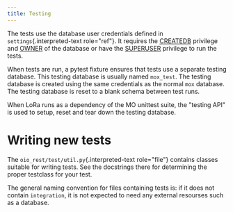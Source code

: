 ```yaml
---
title: Testing
---
```


The tests use the database user credentials defined in
`settings`{.interpreted-text role="ref"}. It requires the
[CREATEDB](https://www.postgresql.org/docs/11.7/role-attributes.html)
privilege and
[OWNER](https://www.postgresql.org/docs/11.7/sql-alterdatabase.html) of
the database or have the
[SUPERUSER](https://www.postgresql.org/docs/11.7/role-attributes.html)
privilege to run the tests.

When tests are run, a pytest fixture ensures that tests use a separate
testing database. This testing database is usually named `mox_test`. The
testing database is created using the same credentials as the normal
`mox` database. The testing database is reset to a blank schema between
test runs.

When LoRa runs as a dependency of the MO unittest suite, the \"testing
API\" is used to setup, reset and tear down the testing database.

Writing new tests
=================

The `oio_rest/test/util.py`{.interpreted-text role="file"} contains
classes suitable for writing tests. See the docstrings there for
determining the proper testclass for your test.

The general naming convention for files containing tests is: if it does
not contain `integration`, it is not expected to need any external
resourses such as a database.
